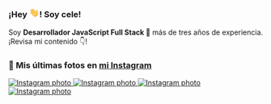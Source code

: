 <h3>¡Hey <img src="https://raw.githubusercontent.com/ABSphreak/ABSphreak/master/gifs/Hi.gif" width="20px" decondig="async">! Soy cele!</h3>

<p>Soy <strong>Desarrollador JavaScript Full Stack 🚀</strong> más de tres años de experiencia.<br />¡Revisa mi contenido 👇!</p>

### 📸 Mis últimas fotos en [mi Instagram](https://instagram.com/cele)


<a href='https://instagram.com/p/C1UpuSGLQiG' target='_blank'>
  <img width='20%' src='https://instagram.flba2-1.fna.fbcdn.net/v/t51.29350-15/412513918_1325803934584302_4400498733289087214_n.jpg?stp=dst-jpg_e15&_nc_ht=instagram.flba2-1.fna.fbcdn.net&_nc_cat=106&_nc_ohc=SmHtpj7AHJwQ7kNvgEBJbch&edm=APU89FABAAAA&ccb=7-5&oh=00_AYAm4VMM-snhmdj1We3GMMR5ghoRLO2iEvzJ1gGXuDRM8w&oe=6643541D&_nc_sid=bc0c2c' alt='Instagram photo' />
</a>
<a href='https://instagram.com/p/CzMY3lzxgmx' target='_blank'>
  <img width='20%' src='https://instagram.flba2-1.fna.fbcdn.net/v/t51.29350-15/398916226_819142863293745_2426123683154743297_n.webp?stp=dst-jpg_e35&_nc_ht=instagram.flba2-1.fna.fbcdn.net&_nc_cat=109&_nc_ohc=i6lOc63v_VIQ7kNvgHyJTT-&edm=APU89FABAAAA&ccb=7-5&oh=00_AYA2pGMafWES9yBLJeZI7Jcuj84QqpwWBEPxgv8bAes0VA&oe=6643530C&_nc_sid=bc0c2c' alt='Instagram photo' />
</a>
<a href='https://instagram.com/p/CygbQv4uqxM' target='_blank'>
  <img width='20%' src='https://instagram.flba2-1.fna.fbcdn.net/v/t51.29350-15/391525959_236593062741789_5868561716480810596_n.webp?stp=dst-jpg_e35&_nc_ht=instagram.flba2-1.fna.fbcdn.net&_nc_cat=109&_nc_ohc=WVbmGRPsqa8Q7kNvgE1GAh7&edm=APU89FABAAAA&ccb=7-5&oh=00_AYCgnq4Zg0RMfySkJY44BA4KviXH6Dwke6Pk-SISYV7jaQ&oe=66435948&_nc_sid=bc0c2c' alt='Instagram photo' />
</a>
<a href='https://instagram.com/p/CxTmOF6vN8M' target='_blank'>
  <img width='20%' src='https://instagram.flba2-1.fna.fbcdn.net/v/t51.29350-15/378565944_323878180141713_8920720304536029091_n.jpg?stp=dst-jpg_e15&_nc_ht=instagram.flba2-1.fna.fbcdn.net&_nc_cat=109&_nc_ohc=CLlMhuxvy8EQ7kNvgHOfltu&edm=APU89FABAAAA&ccb=7-5&oh=00_AYAO0qs1R6sOmnZ9BcKV7uTzqoee2BAAHy5oktdSxdOvGA&oe=66435312&_nc_sid=bc0c2c' alt='Instagram photo' />
</a>
